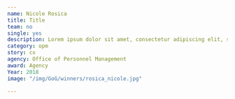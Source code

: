 ```yaml
---
name: Nicole Rosica
title: Title
team: no
single: yes
description: Lorem ipsum dolor sit amet, consectetur adipiscing elit, sed do eiusmod tempor incididunt ut labore et dolore magna aliqua.
category: opm
story: cx
agency: Office of Personnel Management
award: Agency
Year: 2018
image: "/img/GoG/winners/rosica_nicole.jpg"

---
```

